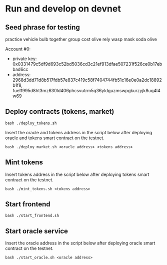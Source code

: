 # Run and develop on devnet

## Seed phrase for testing

practice vehicle bulb together group cost olive rely wasp mask soda olive

Account #0:

- private key: 0x0331479c5df9d693c52bd5036cd3c21ef913dfae507231f526ce0b17ebbad6cc
- address: 2968d3dd71d8b517fdb57e837c419c58f7404744fb51c16e0e0a2dc18892b1f8, fuel1995d8ht3mz630ld406phcsvutrm5q36yldguzmswpgkurzyjk8uq4l4w69

## Deploy contracts (tokens, market)

``bash
./deploy_tokens.sh
``

Insert the oracle and tokens address in the script below after deploying oracle and tokens smart contract on the testnet.

``bash
./deploy_market.sh <oracle address> <tokens address>
``

## Mint tokens

Insert tokens address in the script below after deploying tokens smart contract on the testnet.

``bash
./mint_tokens.sh <tokens address>
``

## Start frontend

``bash
./start_frontend.sh
``

## Start oracle service

Insert the oracle address in the script below after deploying oracle smart contract on the testnet.

``bash
./start_oracle.sh <oracle address>
``
